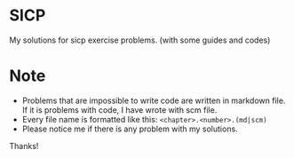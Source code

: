 # SICP

My solutions for sicp exercise problems.
(with some guides and codes)

# Note
* Problems that are impossible to write code are written in markdown file.
If it is problems with code, I have wrote with scm file.
* Every file name is formatted like this:
`<chapter>.<number>.(md|scm)`
* Please notice me if there is any problem with my solutions.

Thanks!

